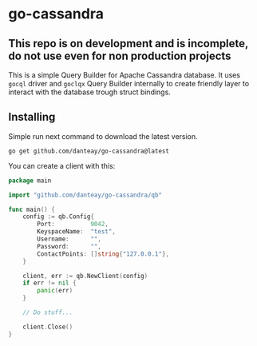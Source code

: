 # go-cassandra

**This repo is on development and is incomplete, do not use even for non production projects**
---

This is a simple Query Builder for Apache Cassandra database. It uses `gocql` driver and `goclqx` Query Builder 
internally to create friendly layer to interact with the database trough struct bindings.

## Installing

Simple run next command to download the latest version.

```shell script
go get github.com/danteay/go-cassandra@latest
```

You can create a client with this:

```go
package main

import "github.com/danteay/go-cassandra/qb"

func main() {
    config := qb.Config{
        Port:          9042,
        KeyspaceName:  "test",
        Username:      "",
        Password:      "",
        ContactPoints: []string{"127.0.0.1"},
    }

    client, err := qb.NewClient(config)
    if err != nil {
        panic(err)
    }

    // Do stuff...    

    client.Close()
}
```

